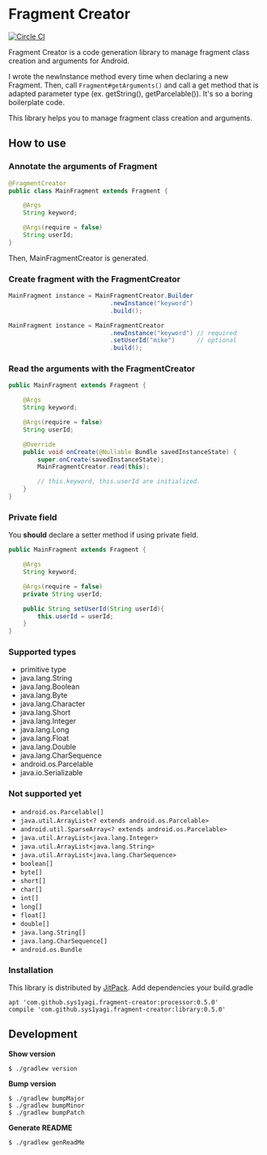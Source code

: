 # Fragment Creator

[![Circle CI](https://circleci.com/gh/sys1yagi/fragment-creator.svg?style=svg)](https://circleci.com/gh/sys1yagi/fragment-creator)

Fragment Creator is a code generation library to manage fragment class creation and arguments for Android.

I wrote the newInstance method every time when declaring a new Fragment. Then, call `Fragment#getArguments()` and call a get method that is adapted parameter type (ex. getString(), getParcelable()). It's so a boring boilerplate code.

This library helps you to manage fragment class creation and arguments.

## How to use

### Annotate the arguments of Fragment

```java
@FragmentCreator
public class MainFragment extends Fragment {

    @Args
    String keyword;

    @Args(require = false)
    String userId;
}
```

Then, MainFragmentCreator is generated.

### Create fragment with the FragmentCreator

```java
MainFragment instance = MainFragmentCreator.Builder
                            .newInstance("keyword")
                            .build();

MainFragment instance = MainFragmentCreator
                            .newInstance("keyword") // required
                            .setUserId("mike")      // optional
                            .build();
```

### Read the arguments with the FragmentCreator

```java
public MainFragment extends Fragment {

    @Args
    String keyword;

    @Args(require = false)
    String userId;

    @Override
    public void onCreate(@Nullable Bundle savedInstanceState) {
        super.onCreate(savedInstanceState);
        MainFragmentCreator.read(this);

        // this.keyword, this.userId are initialized.
    }
}
```

### Private field

You __should__ declare a setter method if using private field.

```java
public MainFragment extends Fragment {

    @Args
    String keyword;

    @Args(require = false)
    private String userId;

    public String setUserId(String userId){
        this.userId = userId;
    }
}
```

### Supported types

- primitive type
- java.lang.String
- java.lang.Boolean
- java.lang.Byte
- java.lang.Character
- java.lang.Short
- java.lang.Integer
- java.lang.Long
- java.lang.Float
- java.lang.Double
- java.lang.CharSequence
- android.os.Parcelable
- java.io.Serializable

### Not supported yet

- `android.os.Parcelable[]`
- `java.util.ArrayList<? extends android.os.Parcelable>`
- `android.util.SparseArray<? extends android.os.Parcelable>`
- `java.util.ArrayList<java.lang.Integer>`
- `java.util.ArrayList<java.lang.String>`
- `java.util.ArrayList<java.lang.CharSequence>`
- `boolean[]`
- `byte[]`
- `short[]`
- `char[]`
- `int[]`
- `long[]`
- `float[]`
- `double[]`
- `java.lang.String[]`
- `java.lang.CharSequence[]`
- `android.os.Bundle`

### Installation

This library is distributed by [JitPack](https://jitpack.io/). Add dependencies your build.gradle

```
apt 'com.github.sys1yagi.fragment-creator:processor:0.5.0'
compile 'com.github.sys1yagi.fragment-creator:library:0.5.0'
```

## Development


__Show version__

```
$ ./gradlew version
```

__Bump version__

```
$ ./gradlew bumpMajor
$ ./gradlew bumpMinor
$ ./gradlew bumpPatch
```

__Generate README__

```
$ ./gradlew genReadMe
```
